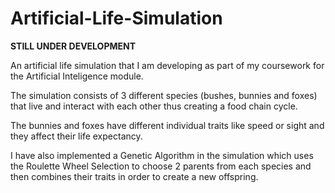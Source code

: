 # Artificial-Life-Simulation
**STILL UNDER DEVELOPMENT**

An artificial life simulation that I am developing as part of my coursework for the Artificial Inteligence module.

The simulation consists of 3 different species (bushes, bunnies and foxes) that live and interact with each other thus creating a 
food chain cycle.

The bunnies and foxes have different individual traits like speed or sight and they affect their life expectancy.

I have also implemented a Genetic Algorithm in the simulation which uses the Roulette Wheel Selection to choose 2 parents from each species and then combines their traits in order to create a new offspring. 
